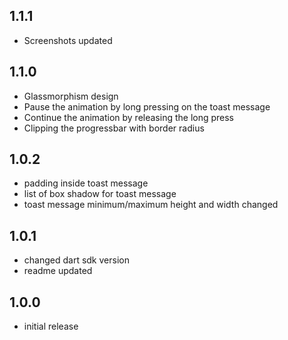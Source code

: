 ## 1.1.1

- Screenshots updated

## 1.1.0

- Glassmorphism design
- Pause the animation by long pressing on the toast message
- Continue the animation by releasing the long press
- Clipping the progressbar with border radius

## 1.0.2

- padding inside toast message
- list of box shadow for toast message
- toast message minimum/maximum height and width changed

## 1.0.1

- changed dart sdk version
- readme updated

## 1.0.0

- initial release
